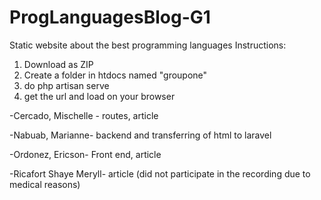 # ProgLanguagesBlog-G1
Static website about the best programming languages
Instructions:
1. Download as ZIP
2. Create a folder in htdocs named "groupone"
3. do php artisan serve
4. get the url and load on your browser

-Cercado, Mischelle - routes, article

-Nabuab, Marianne- backend and transferring of html to laravel

-Ordonez, Ericson- Front end, article

-Ricafort Shaye Meryll- article (did not participate in the recording due to medical reasons)
